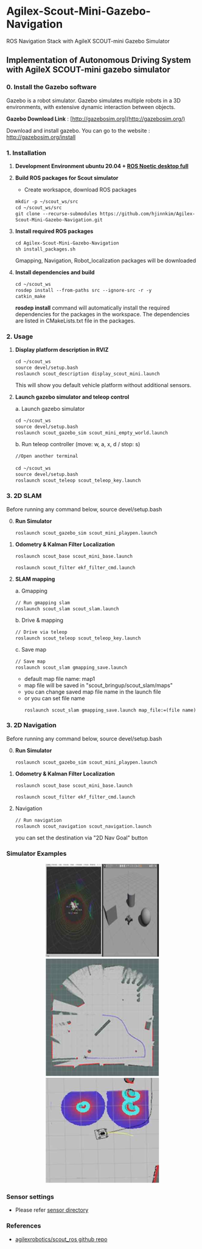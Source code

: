 # Agilex-Scout-Mini-Gazebo-Navigation
ROS Navigation Stack with AgileX SCOUT-mini Gazebo Simulator

## Implementation of Autonomous Driving System with AgileX SCOUT-mini gazebo simulator

### **0. Install the Gazebo software**

Gazebo is a robot simulator. Gazebo simulates multiple robots in a 3D environments, with extensive dynamic interaction between objects.

**Gazebo Download Link** : [http://gazebosim.org](http://gazebosim.org/)

Download and install gazebo. You can go to the website : <http://gazebosim.org/install>

### **1. Installation**

1. **Development Environment ubuntu 20.04 + [ROS Noetic desktop full](http://wiki.ros.org/noetic/Installation/Ubuntu)**

2. **Build ROS packages for Scout simulator**

    * Create worksapce, download ROS packages

    ```
    mkdir -p ~/scout_ws/src
    cd ~/scout_ws/src
    git clone --recurse-submodules https://github.com/hjinnkim/Agilex-Scout-Mini-Gazebo-Navigation.git
    ```

3. **Install required ROS packages**

    ```(dependencies) and build from source
    cd Agilex-Scout-Mini-Gazebo-Navigation
    sh install_packages.sh
    ```
    Gmapping, Navigation, Robot_localization packages will be downloaded


4. **Install dependencies and build**

    ```
    cd ~/scout_ws
    rosdep install --from-paths src --ignore-src -r -y
    catkin_make
    ```
    **rosdep install** command will automatically install the required dependencies for the packages in the workspace. The dependencies are listed in CMakeLists.txt file in the packages.
### **2. Usage**

1. **Display platform description in RVIZ**
    ```
    cd ~/scout_ws
    source devel/setup.bash
    roslaunch scout_description display_scout_mini.launch 
    ```
    This will show you default vehicle platform without additional sensors.

2. **Launch gazebo simulator and teleop control**

    a. Launch gazebo simulator
    ```
    cd ~/scout_ws
    source devel/setup.bash
    roslaunch scout_gazebo_sim scout_mini_empty_world.launch
    ```

    b. Run teleop controller (move: w, a, x, d / stop: s)

    ```
    //Open another terminal

    cd ~/scout_ws
    source devel/setup.bash
    roslaunch scout_teleop scout_teleop_key.launch 
    ```

### **3. 2D SLAM**

Before running any command below, source devel/setup.bash

0. **Run Simulator**

    ```
    roslaunch scout_gazebo_sim scout_mini_playpen.launch
    ```

1. **Odometry & Kalman Filter Localization**
    ```
    roslaunch scout_base scout_mini_base.launch
    ```
    ```
    roslaunch scout_filter ekf_filter_cmd.launch
    ```

2. **SLAM mapping**

    a. Gmapping

    ```
    // Run gmapping slam
    roslaunch scout_slam scout_slam.launch
    ```

    b. Drive & mapping

    ```
    // Drive via teleop
    roslaunch scout_teleop scout_teleop_key.launch
    ```

    c. Save map

    ```
    // Save map
    roslaunch scout_slam gmapping_save.launch
    ```
    - default map file name: map1
    - map file will be saved in "scout_bringup/scout_slam/maps"
    - you can change saved map file name in the launch file
    - or you can set file name
        ```
        roslaunch scout_slam gmapping_save.launch map_file:=(file name)
        ```

### 3. **2D Navigation**

Before running any command below, source devel/setup.bash

0. **Run Simulator**

    ```
    roslaunch scout_gazebo_sim scout_mini_playpen.launch
    ```

1. **Odometry & Kalman Filter Localization**

    ```
    roslaunch scout_base scout_mini_base.launch
    ```

    ```
    roslaunch scout_filter ekf_filter_cmd.launch
    ```

2. Navigation

    ```
    // Run navigation
    roslaunch scout_navigation scout_navigation.launch
    ```
    you can set the destination via "2D Nav Goal" button

### Simulator Examples

<p align="center">
<img src="/resources/3d lidar.png" width=300px>
<br>
<img src="/resources/slam.png" width=300px>
<br>
<img src="/resources/planning.png" width=300px>
</p>

### Sensor settings

- Please refer [sensor directory](/sensor)

### References

- [agilexrobotics/scout_ros github repo](https://github.com/agilexrobotics/scout_ros)
